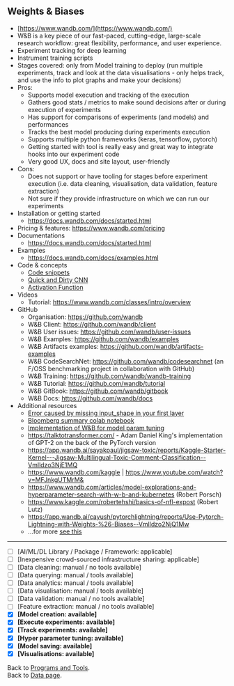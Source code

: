 ## Weights & Biases

- [https://www.wandb.com/](https://www.wandb.com/)
- W&B is a key piece of our fast-paced, cutting-edge, large-scale research workflow: great flexibility, performance, and user experience.
- Experiment tracking for deep learning
- Instrument training scripts
- Stages covered: only from Model training to deploy (run multiple experiments, track and look at the data visualisations - only helps track, and use the info to plot graphs and make your decisions)
- Pros:
  - Supports model execution and tracking of the execution
  - Gathers good stats / metrics to make sound decisions after or during execution of experiments
  - Has support for comparisons of experiments (and models) and performances
  - Tracks the best model producing during experiments execution
  - Supports multiple python frameworks (keras, tensorflow, pytorch)
  - Getting started with tool is really easy and great way to integrate hooks into our experiment code
  - Very good UX, docs and site layout, user-friendly
- Cons:
  - Does not support or have tooling for stages before experiment execution (i.e. data cleaning, visualisation, data validation, feature extraction)
  - Not sure if they provide infrastructure on which we can run our experiments
- Installation or getting started
  - https://docs.wandb.com/docs/started.html
- Pricing & features: https://www.wandb.com/pricing
- Documentations
  - https://docs.wandb.com/docs/started.html
- Examples
  - https://docs.wandb.com/docs/examples.html
- Code & concepts
  - [Code snippets](./wandb/code-snippets.py)
  - [Quick and Dirty CNN](./wandb/Quick-and-Dirty-CNN.py)
  - [Activation Function](./wandb/Activation-Function.png)
- Videos
  - Tutorial: https://www.wandb.com/classes/intro/overview
- GitHub
   - Organisation: https://github.com/wandb
   - W&B Client: https://github.com/wandb/client
   - W&B User issues: https://github.com/wandb/user-issues 
   - W&B Examples: https://github.com/wandb/examples
   - W&B Artifacts examples: https://github.com/wandb/artifacts-examples
   - W&B CodeSearchNet: https://github.com/wandb/codesearchnet (an F/OSS benchmarking project in collaboration with GitHub)
   - W&B Training: https://github.com/wandb/wandb-training
   - W&B Tutorial: https://github.com/wandb/tutorial
   - W&B GitBook: https://github.com/wandb/gitbook
   - W&B Docs: https://github.com/wandb/docs
- Additional resources
  - [Error caused by missing input_shape in your first layer](https://stackoverflow.com/questions/52690293/tensorflow-attributeerror-nonetype-object-has-no-attribute-original-name-sc)
  - [Bloomberg summary colab notebook](https://colab.research.google.com/drive/1lfLR9WRzmjOMmnNmePys4-8WNfZ5xC90#scrollTo=wbjXyjFRaT1d)
  - [Implementation of W&B for model param tuning](https://www.kaggle.com/robertehshi/basics-of-nfl-expost)
  - https://talktotransformer.com/ - Adam Daniel King's implementation of GPT-2 on the back of the PyTorch version
  - https://app.wandb.ai/sayakpaul/jigsaw-toxic/reports/Kaggle-Starter-Kernel---Jigsaw-Multilingual-Toxic-Comment-Classification--Vmlldzo3NjE1MQ
  - https://www.wandb.com/kaggle | https://www.youtube.com/watch?v=MFJnkgUTMrM&
  - https://www.wandb.com/articles/model-explorations-and-hyperparameter-search-with-w-b-and-kubernetes (Robert Porsch)
  - https://www.kaggle.com/robertehshi/basics-of-nfl-expost (Robert Lutz)
  - https://app.wandb.ai/cayush/pytorchlightning/reports/Use-Pytorch-Lightning-with-Weights-%26-Biases--Vmlldzo2NjQ1Mw
  - ...for more [see this](./wandb/More-resources.md)

---

- [ ] [AI/ML/DL Library / Package / Framework: applicable]
- [ ] [Inexpensive crowd-sourced infrastructure sharing: applicable]
- [ ] [Data cleaning: manual / no tools available] 
- [ ] [Data querying: manual / tools available] 
- [ ] [Data analytics: manual / tools available]
- [ ] [Data visualisation: manual / tools available] 
- [ ] [Data validation: manual / no tools available] 
- [ ] [Feature extraction: manual / no tools available] 
- [x] **[Model creation: available]**
- [x] **[Execute experiments: available]**
- [x] **[Track experiments: available]**
- [x] **[Hyper parameter tuning: available]**
- [x] **[Model saving: available]**
- [x] **[Visualisations: available]**

Back to [Programs and Tools](./programs-and-tools.md#programs-and-tools). <br/>
Back to [Data page](./README.md#data).